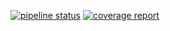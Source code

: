 [![pipeline status](https://stv.csie.ntut.edu.tw/107598019/GeoProject/badges/master/pipeline.svg)](https://stv.csie.ntut.edu.tw/107598019/GeoProject/commits/master)
[![coverage report](https://stv.csie.ntut.edu.tw/107598019/GeoProject/badges/master/coverage.svg)](https://stv.csie.ntut.edu.tw/107598019/GeoProject/commits/master)